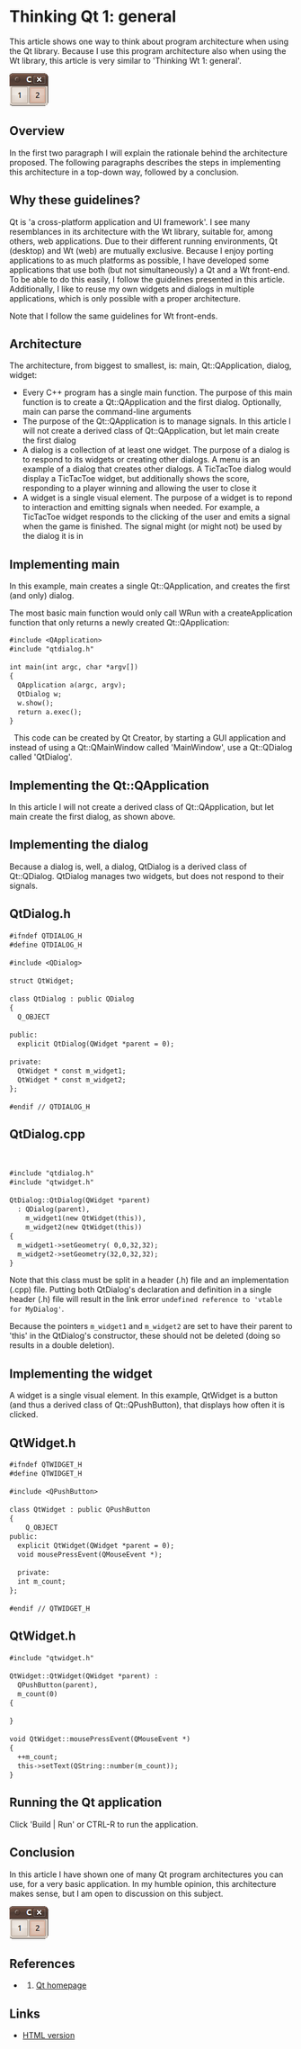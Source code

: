 
# Thinking Qt 1: general

This article shows one way to think about program
architecture when using the Qt library.
Because I use this program architecture also when using the
Wt library, this
article is very similar to 'Thinking Wt 1: general'.

![thinking_qt_1](thinking_qt_1.png)

## Overview

In the first two paragraph I will explain the rationale behind the
architecture proposed. The following paragraphs describes the steps in
implementing this architecture in a top-down way, followed by a
conclusion.

## Why these guidelines?

Qt is 'a cross-platform application and UI framework'. I
see many resemblances in its architecture with the Wt
library, suitable for, among others, web applications.
Due to their different running environments, Qt (desktop)
and Wt (web) are mutually exclusive. Because I enjoy
porting applications to as much platforms as possible, I have developed
some applications that use both (but not simultaneously) a
Qt and a Wt front-end. To be able to do this
easily, I follow the guidelines presented in this
article. Additionally, I like to reuse my own widgets
and dialogs in multiple applications, which is only possible with a
proper architecture.

Note that I follow the same guidelines for Wt front-ends.

## Architecture

The architecture, from biggest to smallest, is: main,
Qt::QApplication, dialog, widget:

 * Every C++ program has a single main
   function. The purpose of this main
   function is to create a
   Qt::QApplication and the first dialog.
   Optionally, main can parse the command-line arguments
 * The purpose of the Qt::QApplication is to
   manage signals. In this article
   I will not create a derived class of
   Qt::QApplication, but let main
   create the first dialog
 * A dialog is a collection of at least one widget. The purpose of a
   dialog is to respond to its widgets or creating other dialogs. A
   menu is an example of a dialog that creates other dialogs. A
   TicTacToe dialog would display a TicTacToe widget, but additionally
   shows the score, responding to a player winning and allowing the
   user to close it
 * A widget is a single visual element. The purpose of a widget is to
   repond to interaction and emitting signals when needed. For example,
   a TicTacToe widget responds to the clicking of the user and emits a
   signal when the game is finished. The signal might (or might not) be
   used by the dialog it is in

## Implementing main

In this example, main creates a single
Qt::QApplication, and creates the first (and only) dialog.

The most basic main function would
only call WRun with a createApplication function that
only returns a newly created
Qt::QApplication:


```
#include <QApplication>
#include "qtdialog.h"

int main(int argc, char *argv[])
{
  QApplication a(argc, argv);
  QtDialog w;
  w.show();
  return a.exec();
}
```
 
This code can be created by Qt Creator, by starting
a GUI application and instead of using a
Qt::QMainWindow called 'MainWindow', use a
Qt::QDialog called 'QtDialog'.

## Implementing the Qt::QApplication

In this article I will not
create a derived class of
Qt::QApplication, but let main
create the first dialog, as shown above.


## Implementing the dialog

Because a dialog is, well, a dialog, QtDialog is a derived
class of Qt::QDialog. QtDialog
manages two widgets, but does not respond to their signals.

## QtDialog.h

```
#ifndef QTDIALOG_H
#define QTDIALOG_H

#include <QDialog>

struct QtWidget;

class QtDialog : public QDialog
{
  Q_OBJECT

public:
  explicit QtDialog(QWidget *parent = 0);

private:
  QtWidget * const m_widget1;
  QtWidget * const m_widget2;
};

#endif // QTDIALOG_H
```

## QtDialog.cpp
 
```
#include "qtdialog.h"
#include "qtwidget.h"

QtDialog::QtDialog(QWidget *parent)
  : QDialog(parent),
    m_widget1(new QtWidget(this)),
    m_widget2(new QtWidget(this))
{
  m_widget1->setGeometry( 0,0,32,32);
  m_widget2->setGeometry(32,0,32,32);
}
```

Note that this class must be split in a header (.h)
file and an implementation (.cpp)
file. Putting both QtDialog's
declaration and definition in
a single header (.h) file will result in the link
error `undefined reference to 'vtable for
MyDialog'`.

Because the pointers `m_widget1` and `m_widget2` are set
to have their parent to 'this' in the QtDialog's constructor, these
should not be deleted (doing so results in a double
deletion).

## Implementing the widget

A widget is a single visual element. In this example, QtWidget is a
button (and thus a derived class of
Qt::QPushButton), that displays how often it is
clicked.

## QtWidget.h

```
#ifndef QTWIDGET_H
#define QTWIDGET_H

#include <QPushButton>

class QtWidget : public QPushButton
{
    Q_OBJECT
public:
  explicit QtWidget(QWidget *parent = 0);
  void mousePressEvent(QMouseEvent *);

  private:
  int m_count;
};

#endif // QTWIDGET_H
```

## QtWidget.h

```
#include "qtwidget.h"

QtWidget::QtWidget(QWidget *parent) :
  QPushButton(parent),
  m_count(0)
{

}

void QtWidget::mousePressEvent(QMouseEvent *)
{
  ++m_count;
  this->setText(QString::number(m_count));
}
```

## Running the Qt application

Click 'Build | Run' or CTRL-R to run the application.

## Conclusion

In this article I have shown one of many
Qt program architectures you can use, for a very basic
application. In my humble opinion, this architecture makes sense, but I
am open to discussion on this subject.

![thinking_qt_1](thinking_qt_1.png)

## References

  * 1. [Qt homepage](http://qt.nokia.com/products)

## Links

 * [HTML version](http://richelbilderbeek.nl/CppThinkingQt1.htm)

